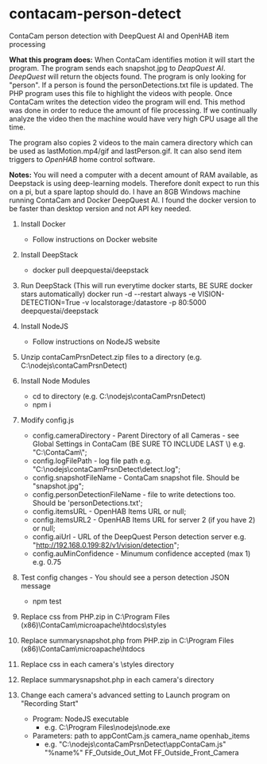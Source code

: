 # contacam-person-detect
ContaCam person detection with DeepQuest AI and OpenHAB item processing

**What this program does:**
When ContaCam identifies motion it will start the program.  The program sends each snapshot.jpg to *DeapQuest AI*.  *DeepQuest* will return the objects found.  The program is only looking for "person".  If a person is found the personDetections.txt file is updated.  The PHP program uses this file to highlight the videos with people.  Once ContaCam writes the detection video the program will end.  This method was done in order to reduce the amount of file processing.  If we continually analyze the video then the machine would have very high CPU usage all the time.

The program also copies 2 videos to the main camera directory which can be used as lastMotion.mp4/gif and lastPerson.gif.  It can also send item triggers to *OpenHAB* home control software.

**Notes:**
You will need a computer with a decent amount of RAM available, as Deepstack is using deep-learning models. Therefore donít expect to run this on a pi, but a spare laptop should do. I have an 8GB Windows machine running ContaCam and Docker DeepQuest AI.
I found the docker version to be faster than desktop version and not API key needed.

1. Install Docker
    *	Follow instructions on Docker website

2. Install DeepStack
	*   docker pull deepquestai/deepstack

3. Run DeepStack (This will run everytime docker starts, BE SURE docker stars automatically)
	docker run -d --restart always -e VISION-DETECTION=True -v localstorage:/datastore -p 80:5000 deepquestai/deepstack

4. Install NodeJS
	*   Follow instructions on NodeJS website

5. Unzip contaCamPrsnDetect.zip files to a directory (e.g. C:\nodejs\contaCamPrsnDetect)

6. Install Node Modules
	*   cd to directory (e.g. C:\nodejs\contaCamPrsnDetect)
	*   npm i
	
7. Modify config.js
	*   config.cameraDirectory - Parent Directory of all Cameras - see Global Settings in ContaCam (BE SURE TO INCLUDE LAST \\) e.g. "C:\\ContaCam\\";
	*   config.logFilePath - log file path e.g. "C:\\nodejs\\contaCamPrsnDetect\\detect.log";
	*   config.snapshotFileName - ContaCam snapshot file. Should be "snapshot.jpg";
	*   config.personDetectionFileName - file to write detections too.  Should be 'personDetections.txt';
	*   config.itemsURL - OpenHAB Items URL or null;
	*   config.itemsURL2 - OpenHAB Items URL for server 2 (if you have 2) or null;
	*   config.aiUrl - URL of the DeepQuest Person detection server e.g. "http://192.168.0.199:82/v1/vision/detection";
	*   config.auMinConfidence - Minumum confidence accepted (max 1) e.g. 0.75

8. Test config changes - You should see a person detection JSON message
	*   npm test

9. Replace css from PHP.zip in C:\Program Files (x86)\ContaCam\microapache\htdocs\styles

10. Replace summarysnapshot.php from PHP.zip in C:\Program Files (x86)\ContaCam\microapache\htdocs

11. Replace css in each camera's \styles directory

12. Replace summarysnapshot.php in each camera's directory

13. Change each camera's advanced setting to Launch program on "Recording Start"
	*   Program: NodeJS executable
		*   e.g. C:\Program Files\nodejs\node.exe
	*   Parameters: path to appContCam.js camera_name openhab_items 
		*   e.g. "C:\nodejs\contaCamPrsnDetect\appContaCam.js" "%name%" FF_Outside_Out_Mot FF_Outside_Front_Camera

